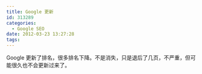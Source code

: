```yaml
---
title: Google 更新
id: 313289
categories:
  - Google SEO
date: 2012-03-23 13:27:28
tags:
---
```


Google 更新了排名，很多排名下降。不是消失，只是退后了几页，不严重，但可能很久也不会更新过来了。